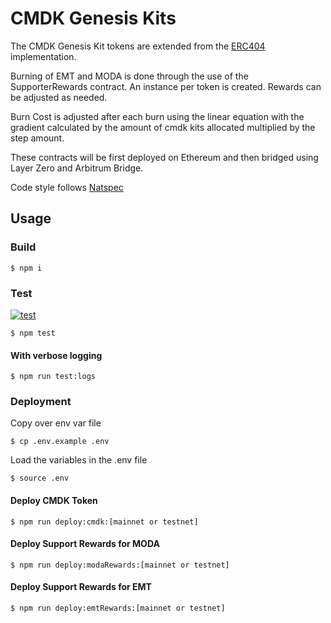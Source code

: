 # CMDK Genesis Kits

The CMDK Genesis Kit tokens are extended from the [ERC404](https://github.com/Pandora-Labs-Org/erc404) implementation.

Burning of EMT and MODA is done through the use of the SupporterRewards contract.
An instance per token is created. Rewards can be adjusted as needed.

Burn Cost is adjusted after each burn using the linear equation with the gradient calculated by the amount of cmdk kits allocated multiplied by the step amount.

These contracts will be first deployed on Ethereum and then bridged using Layer Zero and Arbitrum Bridge.

Code style follows [Natspec](https://docs.soliditylang.org/en/latest/style-guide.html)

## Usage

### Build

```shell
$ npm i
```

### Test

[![test](https://github.com/DROPcmdk/cmdk-genesis/actions/workflows/test.yml/badge.svg)](https://github.com/DROPcmdk/cmdk-genesis/actions/workflows/test.yml)

```shell
$ npm test
```

#### With verbose logging

```shell
$ npm run test:logs
```

### Deployment

Copy over env var file

```shell
$ cp .env.example .env
```

Load the variables in the .env file

```shell
$ source .env
```


#### Deploy CMDK Token

```shell
$ npm run deploy:cmdk:[mainnet or testnet]
```

#### Deploy Support Rewards for MODA

```shell
$ npm run deploy:modaRewards:[mainnet or testnet]
```

#### Deploy Support Rewards for EMT

```shell
$ npm run deploy:emtRewards:[mainnet or testnet]
```
